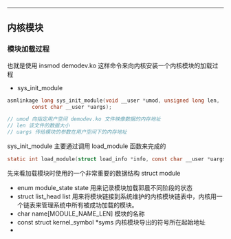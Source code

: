 

-------

## 内核模块

### 模块加载过程

也就是使用 insmod demodev.ko 这样命令来向内核安装一个内核模块的加载过程

- sys_init_module

```c
asmlinkage long sys_init_module(void __user *umod, unsigned long len, 
        const char __user *uargs);

// umod 向指定用户空间 demodev.ko 文件映像数据的内存地址
// len 该文件的数据大小
// uargs 传给模块的参数在用户空间下的内存地址
```

sys_init_module 主要通过调用 load_module 函数来完成的

```c
static int load_module(struct load_info *info, const char __user *uargs,  int flags)
```

先来看加载模块时使用的一个非常重要的数据结构 struct module

- enum module_state state 用来记录模块加载郭晨不同阶段的状态
- struct list_head list 用来将模块链接到系统维护的内核模块链表中，内核用一个链表来管理系统中所有被成功加载的模块。
- char name[MODULE_NAME_LEN] 模块的名称
- const struct kernel_symbol *syms 内核模块导出的符号所在起始地址
- 

